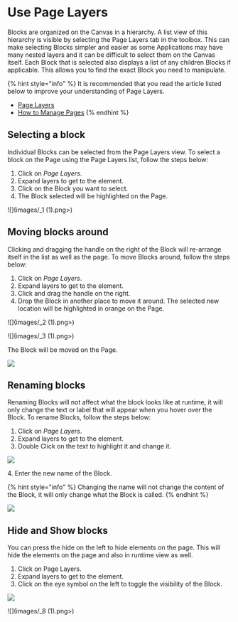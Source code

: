 # Use Page Layers

Blocks are organized on the Canvas in a hierarchy. A list view of this hierarchy is visible by selecting the Page Layers tab in the toolbox. This can make selecting Blocks simpler and easier as some Applications may have many nested layers and it can be difficult to select them on the Canvas itself. Each Block that is selected also displays a list of any children Blocks if applicable. This allows you to find the exact Block you need to manipulate.

{% hint style="info" %}
It is recommended that you read the article listed below to improve your understanding of Page Layers.

* [Page Layers](../../concepts/application/page-layers.md)
* [How to Manage Pages](manage-pages.md)
{% endhint %}

## Selecting a block

Individual Blocks can be selected from the Page Layers view. To select a block on the Page using the Page Layers list, follow the steps below:

1. Click on _Page Layers_.
2. Expand layers to get to the element.
3. Click on the Block you want to select.
4. The Block selected will be highlighted on the Page.

![](images/_1 (1).png>)

## Moving blocks around

Clicking and dragging the handle on the right of the Block will re-arrange itself in the list as well as the page. To move Blocks around, follow the steps below:

1. Click on _Page Layers_.
2. Expand layers to get to the element.
3. Click and drag the handle on the right.&#x20;
4. Drop the Block in another place to move it around. The selected new location will be highlighted in orange on the Page.

![](images/_2 (1).png>)

![](images/_3 (1).png>)

The Block will be moved on the Page.

![](images/_4.png)

## Renaming blocks

Renaming Blocks will not affect what the block looks like at runtime, it will only change the text or label that will appear when you hover over the Block. To rename Blocks, follow the steps below:

1. Click on _Page Layers_.
2. Expand layers to get to the element.
3. Double Click on the text to highlight it and change it.

![](images/_5.png)

&#x20;   4\. Enter the new name of the Block.

{% hint style="info" %}
Changing the name will not change the content of the Block, it will only change what the Block is called.
{% endhint %}

![](images/_6.png)

## Hide and Show blocks

You can press the hide on the left to hide elements on the page. This will hide the elements on the page and also in runtime view as well.

1. Click on Page Layers.
2. Expand layers to get to the element.
3. Click on the eye symbol on the left to toggle the visibility of the Block.

![](images/_7.png)

![](images/_8 (1).png>)



